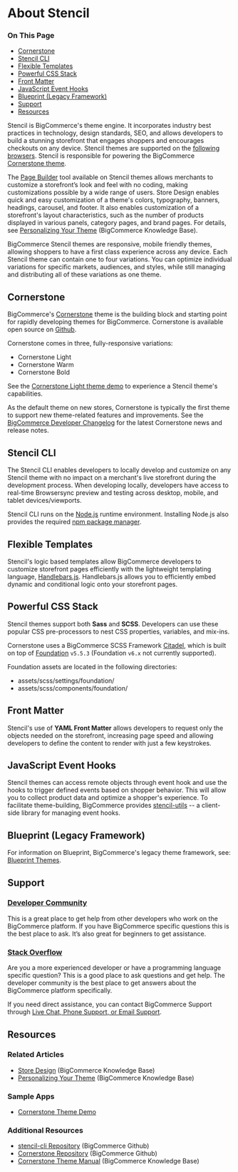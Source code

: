 # About Stencil

<div class="otp" id="no-index">

### On This Page
- [Cornerstone](#cornerstone)
- [Stencil CLI](#stencil-cli)
- [Flexible Templates](#flexible-templates)
- [Powerful CSS Stack](#powerful-css-stack)
- [Front Matter](#front-matter)
- [JavaScript Event Hooks](#javascript-event-hooks)
- [Blueprint (Legacy Framework)](#blueprint-legacy-framework)
- [Support](#support)
- [Resources](#resources)

</div>

Stencil is BigCommerce's theme engine. It incorporates industry best practices in technology, design standards, SEO, and allows developers to build a stunning storefront that engages shoppers and encourages checkouts on any device. Stencil themes are supported on the [following browsers](https://support.bigcommerce.com/s/article/Themes-Supported-Browsers). Stencil is responsible for powering the BigCommerce [Cornerstone theme](#cornerstone).

The [Page Builder](https://developer.bigcommerce.com/stencil-docs/page-builder/page-builder-overview) tool available on Stencil themes allows merchants to customize a storefront’s look and feel with no coding, making customizations possible by a wide range of users.  Store Design enables quick and easy customization of a theme's colors, typography, banners, headings, carousel, and footer. It also enables customization of a storefront's layout characteristics, such as the number of products displayed in various panels, category pages, and brand pages. For details, see [Personalizing Your Theme](https://support.bigcommerce.com/articles/Learning/Personalizing-your-New-Theme) (BigCommerce Knowledge Base). 

BigCommerce Stencil themes are responsive, mobile friendly themes, allowing shoppers to have a first class experience across any device. Each Stencil theme can contain one to four variations. You can optimize individual variations for specific markets, audiences, and styles, while still managing and distributing all of these variations as one theme.

## Cornerstone

BigCommerce's [Cornerstone](https://github.com/bigcommerce/cornerstone) theme is the building block and starting point for rapidly developing themes for BigCommerce. Cornerstone is available open source on [Github](https://github.com/bigcommerce/cornerstone).

Cornerstone comes in three, fully-responsive variations:

* Cornerstone Light
* Cornerstone Warm
* Cornerstone Bold

See the [Cornerstone Light theme demo](http://cornerstone-light-demo.mybigcommerce.com/) to experience a Stencil theme's capabilities.

As the default theme on new stores, Cornerstone is typically the first theme to support new theme-related features and improvements. See the [BigCommerce Developer Changelog](https://developer.bigcommerce.com/changelog) for the latest Cornerstone news and release notes.

## Stencil CLI

The Stencil CLI enables developers to locally develop and customize on any Stencil theme with no impact on a merchant's live storefront during the development process. When developing locally, developers have access to real-time Browsersync preview and testing across desktop, mobile, and tablet devices/viewports.

Stencil CLI runs on the [Node.js](https://nodejs.org/en/) runtime environment. Installing Node.js also provides the required [npm package manager](https://www.npmjs.com/package/npm).

## Flexible Templates

Stencil's logic based templates allow BigCommerce developers to customize storefront pages efficiently with the lightweight templating language, [Handlebars.js](https://handlebarsjs.com/). Handlebars.js allows you to efficiently embed dynamic and conditional logic onto your storefront pages.

## Powerful CSS Stack

Stencil themes support both **Sass** and **SCSS**. Developers can use these popular CSS pre-processors to nest CSS properties, variables, and mix-ins. 

Cornerstone uses a BigCommerce SCSS Framework [Citadel](https://www.npmjs.com/package/@bigcommerce/citadel), which is built on top of [Foundation](https://foundation.zurb.com/sites/docs/) `v5.5.3` (Foundation `v6.x` not currently supported).

Foundation assets are located in the following directories:
* <span class="fp">assets/scss/settings/foundation/</span>
* <span class="fp">assets/scss/components/foundation/</span>

## Front Matter

Stencil's use of **YAML Front Matter** allows developers to request only the objects needed on the storefront, increasing page speed and allowing developers to define the content to render with just a few keystrokes.

## JavaScript Event Hooks

Stencil themes can access remote objects through event hook and use the hooks to trigger defined events based on shopper behavior. This will allow you to collect product data and optimize a shopper's experience. To facilitate theme-building, BigCommerce provides [stencil-utils](https://developer.bigcommerce.com/stencil-docs/reference-docs/stencil-utils-api-reference) -- a client-side library for managing event hooks.

## Blueprint (Legacy Framework)

For information on Blueprint, BigCommerce's legacy theme framework, see: [Blueprint Themes](https://developer.bigcommerce.com/legacy/blueprint-themes).

## Support

### [Developer Community](https://support.bigcommerce.com/s/group/0F913000000HLjECAW/bigcommerce-developers)
This is a great place to get help from other developers who work on the BigCommerce platform. If you have BigCommerce specific questions this is the best place to ask. It’s also great for beginners to get assistance.

### [Stack Overflow](https://stackoverflow.com/questions/tagged/bigcommerce)
Are you a more experienced developer or have a programming language specific question? This is a good place to ask questions and get help. The developer community is the best place to get answers about the BigCommerce platform specifically.

If you need direct assistance, you can contact BigCommerce Support through [Live Chat, Phone Support, or Email Support](https://support.bigcommerce.com/s/contact).

## Resources

### Related Articles

* [Store Design](https://forum.bigcommerce.com/s/article/Store-Design) (BigCommerce Knowledge Base)
* [Personalizing Your Theme](https://support.bigcommerce.com/articles/Learning/Personalizing-your-New-Theme) (BigCommerce Knowledge Base)

### Sample Apps

* [Cornerstone Theme Demo](http://cornerstone-light-demo.mybigcommerce.com/)

### Additional Resources
* [stencil-cli Repository](https://github.com/bigcommerce/stencil-cli) (BigCommerce Github)
* [Cornerstone Repository](https://github.com/bigcommerce/cornerstone) (BigCommerce Github)
* [Cornerstone Theme Manual](https://support.bigcommerce.com/s/article/Cornerstone-Theme-Manual) (BigCommerce Knowledge Base)

